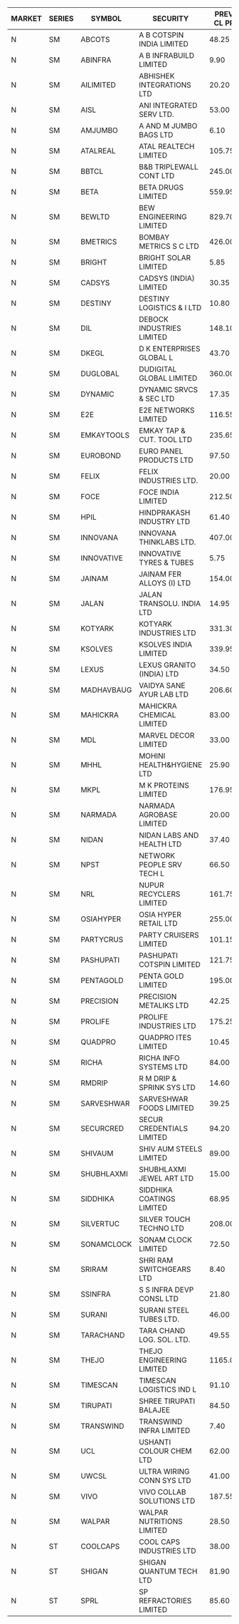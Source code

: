 


| MARKET | SERIES | SYMBOL | SECURITY | PREV CL PR | OPEN PRICE | HIGH PRICE | LOW PRICE | CLOSE PRICE | NET TRDVAL | NET TRDQTY | CORP IND | HI 52 WK | LO 52 WK |
| ----- | ----- | ----- | ----- | ----- | ----- | ----- | ----- | ----- | ----- | ----- | ----- | ----- | ----- |
| N | SM | ABCOTS | A B COTSPIN INDIA LIMITED | 48.25 | 47.55 | 47.55 | 47.55 | 47.55 | 190200.00 | 4000 |  | 61.35 | 43.00 |
| N | SM | ABINFRA | A B INFRABUILD LIMITED | 9.90 | 10.35 | 10.35 | 10.35 | 10.35 | 41400.00 | 4000 |  | 11.85 | 5.80 |
| N | SM | AILIMITED | ABHISHEK INTEGRATIONS LTD | 20.20 | 20.00 | 20.00 | 20.00 | 20.00 | 120000.00 | 6000 |  | 38.60 | 19.00 |
| N | SM | AISL | ANI INTEGRATED SERV LTD. | 53.00 | 53.00 | 54.00 | 53.00 | 54.00 | 128400.00 | 2400 |  | 72.45 | 31.00 |
| N | SM | AMJUMBO | A AND M JUMBO BAGS LTD | 6.10 | 5.90 | 5.90 | 5.90 | 5.90 | 47200.00 | 8000 |  | 9.75 | 5.90 |
| N | SM | ATALREAL | ATAL REALTECH LIMITED | 105.75 | 105.00 | 111.00 | 100.00 | 109.15 | 46892240.00 | 462400 |  | 188.40 | 30.95 |
| N | SM | BBTCL | B&B TRIPLEWALL CONT LTD | 245.00 | 245.00 | 252.00 | 245.00 | 252.00 | 1243000.00 | 5000 |  | 291.15 | 73.00 |
| N | SM | BETA | BETA DRUGS LIMITED | 559.95 | 538.00 | 555.00 | 538.00 | 550.00 | 437620.00 | 800 |  | 695.00 | 116.20 |
| N | SM | BEWLTD | BEW ENGINEERING LIMITED | 829.70 | 820.10 | 833.95 | 800.05 | 800.05 | 2656975.00 | 3250 |  | 1187.20 | 228.15 |
| N | SM | BMETRICS | BOMBAY METRICS S C LTD | 426.00 | 420.10 | 430.00 | 420.10 | 430.00 | 2030640.00 | 4800 |  | 449.00 | 117.90 |
| N | SM | BRIGHT | BRIGHT SOLAR LIMITED | 5.85 | 5.70 | 5.85 | 5.65 | 5.70 | 465300.00 | 81000 |  | 12.70 | 4.60 |
| N | SM | CADSYS | CADSYS (INDIA) LIMITED | 30.35 | 31.85 | 31.85 | 31.85 | 31.85 | 254800.00 | 8000 |  | 36.90 | 18.10 |
| N | SM | DESTINY | DESTINY LOGISTICS & I LTD | 10.80 | 10.30 | 10.30 | 10.30 | 10.30 | 123600.00 | 12000 |  | 15.45 | 8.05 |
| N | SM | DIL | DEBOCK INDUSTRIES LIMITED | 148.10 | 146.10 | 146.25 | 145.00 | 145.60 | 11036940.00 | 75600 |  | 161.00 | 6.30 |
| N | SM | DKEGL | D K ENTERPRISES GLOBAL L | 43.70 | 47.90 | 47.90 | 42.60 | 43.90 | 795000.00 | 18000 |  | 72.60 | 35.10 |
| N | SM | DUGLOBAL | DUDIGITAL GLOBAL LIMITED | 360.00 | 356.20 | 378.00 | 356.20 | 378.00 | 3000200.00 | 8000 |  | 378.00 | 95.00 |
| N | SM | DYNAMIC | DYNAMIC SRVCS & SEC LTD | 17.35 | 17.60 | 18.20 | 17.60 | 18.15 | 324800.00 | 18000 |  | 57.70 | 16.15 |
| N | SM | E2E | E2E NETWORKS LIMITED | 116.55 | 116.55 | 116.55 | 116.55 | 116.55 | 233100.00 | 2000 |  | 139.05 | 36.00 |
| N | SM | EMKAYTOOLS | EMKAY TAP & CUT. TOOL LTD | 235.65 | 247.40 | 247.40 | 223.90 | 234.95 | 2466060.00 | 10200 |  | 271.00 | 98.00 |
| N | SM | EUROBOND | EURO PANEL PRODUCTS LTD | 97.50 | 97.00 | 100.00 | 97.00 | 100.00 | 793600.00 | 8000 |  | 137.00 | 72.05 |
| N | SM | FELIX | FELIX INDUSTRIES LTD. | 20.00 | 19.00 | 19.00 | 19.00 | 19.00 | 76000.00 | 4000 |  | 46.95 | 19.00 |
| N | SM | FOCE | FOCE INDIA LIMITED | 212.50 | 206.25 | 217.00 | 201.50 | 216.95 | 8333520.00 | 40800 |  | 269.00 | 185.10 |
| N | SM | HPIL | HINDPRAKASH INDUSTRY LTD | 61.40 | 61.15 | 61.15 | 61.15 | 61.15 | 917250.00 | 15000 |  | 93.90 | 45.40 |
| N | SM | INNOVANA | INNOVANA THINKLABS LTD. | 407.00 | 410.00 | 410.00 | 410.00 | 410.00 | 410000.00 | 1000 |  | 461.00 | 80.50 |
| N | SM | INNOVATIVE | INNOVATIVE TYRES & TUBES | 5.75 | 5.80 | 5.95 | 5.55 | 5.60 | 669750.00 | 117000 |  | 20.45 | 5.55 |
| N | SM | JAINAM | JAINAM FER ALLOYS (I) LTD | 154.00 | 152.00 | 154.00 | 151.80 | 154.00 | 1219600.00 | 8000 |  | 198.00 | 69.70 |
| N | SM | JALAN | JALAN TRANSOLU. INDIA LTD | 14.95 | 15.35 | 15.60 | 15.00 | 15.00 | 501300.00 | 33000 |  | 18.00 | 3.70 |
| N | SM | KOTYARK | KOTYARK INDUSTRIES LTD | 331.30 | 338.60 | 344.00 | 330.05 | 339.70 | 5170180.00 | 15200 |  | 371.25 | 67.90 |
| N | SM | KSOLVES | KSOLVES INDIA LIMITED | 339.95 | 352.95 | 354.50 | 340.25 | 342.20 | 5514420.00 | 16000 |  | 1718.20 | 292.60 |
| N | SM | LEXUS | LEXUS GRANITO (INDIA) LTD | 34.50 | 34.00 | 35.00 | 33.00 | 34.65 | 275000.00 | 8000 |  | 44.45 | 10.30 |
| N | SM | MADHAVBAUG | VAIDYA SANE AYUR LAB LTD | 206.60 | 214.15 | 214.20 | 196.30 | 196.30 | 12272400.00 | 60800 |  | 214.20 | 137.90 |
| N | SM | MAHICKRA | MAHICKRA CHEMICAL LIMITED | 83.00 | 80.40 | 80.40 | 80.40 | 80.40 | 120600.00 | 1500 |  | 96.50 | 75.00 |
| N | SM | MDL | MARVEL DECOR LIMITED | 33.00 | 31.40 | 31.50 | 31.35 | 31.35 | 2132200.00 | 68000 |  | 37.80 | 21.00 |
| N | SM | MHHL | MOHINI HEALTH&HYGIENE LTD | 25.90 | 25.65 | 27.45 | 24.85 | 25.55 | 3267600.00 | 129000 |  | 42.75 | 19.15 |
| N | SM | MKPL | M K PROTEINS LIMITED | 176.95 | 168.20 | 183.50 | 168.15 | 183.50 | 1039700.00 | 6000 |  | 183.50 | 79.00 |
| N | SM | NARMADA | NARMADA AGROBASE LIMITED | 20.00 | 19.25 | 19.50 | 19.25 | 19.40 | 1535040.00 | 79200 |  | 20.50 | 9.50 |
| N | SM | NIDAN | NIDAN LABS AND HEALTH LTD | 37.40 | 36.05 | 37.90 | 36.05 | 36.40 | 1315950.00 | 36000 |  | 70.70 | 36.05 |
| N | SM | NPST | NETWORK PEOPLE SRV TECH L | 66.50 | 70.00 | 70.00 | 70.00 | 70.00 | 336000.00 | 4800 |  | 82.00 | 49.05 |
| N | SM | NRL | NUPUR RECYCLERS LIMITED | 161.75 | 169.80 | 169.80 | 169.80 | 169.80 | 2614920.00 | 15400 |  | 316.05 | 124.20 |
| N | SM | OSIAHYPER | OSIA HYPER RETAIL LTD | 255.00 | 236.00 | 255.00 | 236.00 | 252.00 | 891600.00 | 3600 |  | 315.00 | 117.00 |
| N | SM | PARTYCRUS | PARTY CRUISERS LIMITED | 101.15 | 99.00 | 109.90 | 96.00 | 103.00 | 1409700.00 | 14000 |  | 122.00 | 16.50 |
| N | SM | PASHUPATI | PASHUPATI COTSPIN LIMITED | 121.75 | 107.65 | 107.90 | 107.65 | 107.90 | 344880.00 | 3200 |  | 133.35 | 60.20 |
| N | SM | PENTAGOLD | PENTA GOLD LIMITED | 195.00 | 202.00 | 202.00 | 202.00 | 202.00 | 606000.00 | 3000 |  | 202.00 | 61.10 |
| N | SM | PRECISION | PRECISION METALIKS LTD | 42.25 | 42.40 | 42.80 | 42.40 | 42.50 | 255400.00 | 6000 |  | 55.95 | 40.90 |
| N | SM | PROLIFE | PROLIFE INDUSTRIES LTD | 175.25 | 166.50 | 166.50 | 166.50 | 166.50 | 999000.00 | 6000 |  | 191.40 | 39.75 |
| N | SM | QUADPRO | QUADPRO ITES LIMITED | 10.45 | 10.25 | 10.25 | 10.00 | 10.25 | 969300.00 | 96000 |  | 18.80 | 10.00 |
| N | SM | RICHA | RICHA INFO SYSTEMS LTD | 84.00 | 81.30 | 81.30 | 80.25 | 80.25 | 324100.00 | 4000 |  | 98.00 | 80.00 |
| N | SM | RMDRIP | R M DRIP & SPRINK SYS LTD | 14.60 | 14.00 | 14.00 | 14.00 | 14.00 | 56000.00 | 4000 |  | 28.65 | 12.75 |
| N | SM | SARVESHWAR | SARVESHWAR FOODS LIMITED | 39.25 | 39.30 | 41.20 | 39.30 | 41.20 | 452160.00 | 11200 |  | 67.65 | 17.10 |
| N | SM | SECURCRED | SECUR CREDENTIALS LIMITED | 94.20 | 98.90 | 98.90 | 90.20 | 98.15 | 7392540.00 | 75000 |  | 98.90 | 12.00 |
| N | SM | SHIVAUM | SHIV AUM STEELS LIMITED | 89.00 | 95.50 | 100.00 | 95.50 | 100.00 | 880500.00 | 9000 |  | 100.00 | 53.00 |
| N | SM | SHUBHLAXMI | SHUBHLAXMI JEWEL ART LTD | 15.00 | 14.50 | 14.50 | 14.40 | 14.50 | 57900.00 | 4000 |  | 24.30 | 11.20 |
| N | SM | SIDDHIKA | SIDDHIKA COATINGS LIMITED | 68.95 | 72.00 | 72.00 | 72.00 | 72.00 | 144000.00 | 2000 |  | 94.00 | 45.00 |
| N | SM | SILVERTUC | SILVER TOUCH TECHNO LTD | 208.00 | 208.00 | 208.00 | 208.00 | 208.00 | 208000.00 | 1000 |  | 211.85 | 72.00 |
| N | SM | SONAMCLOCK | SONAM CLOCK LIMITED | 72.50 | 71.95 | 71.95 | 71.85 | 71.85 | 647100.00 | 9000 |  | 77.35 | 39.00 |
| N | SM | SRIRAM | SHRI RAM SWITCHGEARS LTD | 8.40 | 8.80 | 8.80 | 8.00 | 8.00 | 249600.00 | 30000 |  | 18.50 | 8.00 |
| N | SM | SSINFRA | S S INFRA DEVP CONSL LTD | 21.80 | 20.80 | 20.80 | 20.75 | 20.75 | 249300.00 | 12000 |  | 33.40 | 8.00 |
| N | SM | SURANI | SURANI STEEL TUBES LTD. | 46.00 | 44.00 | 46.75 | 43.80 | 45.25 | 808900.00 | 18000 |  | 48.50 | 17.35 |
| N | SM | TARACHAND | TARA CHAND LOG. SOL. LTD. | 49.55 | 50.90 | 50.90 | 50.90 | 50.90 | 101800.00 | 2000 |  | 66.00 | 27.40 |
| N | SM | THEJO | THEJO ENGINEERING LIMITED | 1165.00 | 1165.00 | 1185.00 | 1152.00 | 1161.00 | 2455072.50 | 2100 |  | 3950.00 | 826.00 |
| N | SM | TIMESCAN | TIMESCAN LOGISTICS IND L | 91.10 | 91.10 | 91.25 | 88.70 | 91.20 | 902500.00 | 10000 |  | 161.15 | 74.25 |
| N | SM | TIRUPATI | SHREE TIRUPATI BALAJEE | 84.50 | 80.40 | 80.40 | 80.40 | 80.40 | 241200.00 | 3000 |  | 106.05 | 39.50 |
| N | SM | TRANSWIND | TRANSWIND INFRA LIMITED | 7.40 | 7.05 | 7.05 | 7.05 | 7.05 | 56400.00 | 8000 |  | 11.95 | 3.80 |
| N | SM | UCL | USHANTI COLOUR CHEM LTD | 62.00 | 60.00 | 63.95 | 60.00 | 62.00 | 491900.00 | 8000 |  | 67.50 | 29.00 |
| N | SM | UWCSL | ULTRA WIRING CONN SYS LTD | 41.00 | 39.00 | 39.00 | 39.00 | 39.00 | 156000.00 | 4000 |  | 41.00 | 25.30 |
| N | SM | VIVO | VIVO COLLAB SOLUTIONS LTD | 187.55 | 196.90 | 196.90 | 178.20 | 180.00 | 9049840.00 | 48000 |  | 369.80 | 145.00 |
| N | SM | WALPAR | WALPAR NUTRITIONS LIMITED | 28.50 | 29.85 | 29.90 | 29.85 | 29.90 | 119500.00 | 4000 |  | 51.50 | 27.20 |
| N | ST | COOLCAPS | COOL CAPS INDUSTRIES LTD | 38.00 | 35.90 | 37.65 | 34.15 | 37.65 | 27137250.00 | 753000 |  | 37.65 | 34.15 |
| N | ST | SHIGAN | SHIGAN QUANTUM TECH LTD | 81.90 | 80.00 | 85.95 | 77.85 | 85.95 | 39584100.00 | 477000 |  | 85.95 | 58.20 |
| N | ST | SPRL | SP REFRACTORIES LIMITED | 85.60 | 81.35 | 87.50 | 81.35 | 85.35 | 2773680.00 | 33600 |  | 91.00 | 81.35 |



